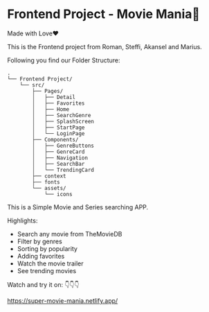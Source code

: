 # Frontend Project - Movie Mania🍿

Made with Love❤️

This is the Frontend project from Roman, Steffi, Akansel and Marius.

Following you find our Folder Structure:

````
.
└── Frontend Project/
    └── src/
        ├── Pages/
        │   ├── Detail
        │   ├── Favorites
        │   ├── Home
        │   ├── SearchGenre
        │   ├── SplashScreen
        │   ├── StartPage
        │   └── LoginPage
        ├── Components/
        │   ├── GenreButtons
        │   ├── GenreCard
        │   ├── Navigation
        │   ├── SearchBar
        │   └── TrendingCard
        ├── context
        ├── fonts
        └── assets/
            └── icons
````            
            
This is a Simple Movie and Series searching APP.

Highlights:
  - Search any movie from TheMovieDB
  - Filter by genres
  - Sorting by popularity 
  - Adding favorites
  - Watch the movie trailer
  - See trending movies


Watch and try it on: 👇👇👇

https://super-movie-mania.netlify.app/
